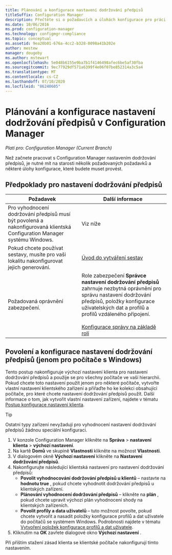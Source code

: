 ```yaml
---
title: Plánování a konfigurace nastavení dodržování předpisů
titleSuffix: Configuration Manager
description: Přečtěte si o požadavcích a úlohách konfigurace pro práci s nastavením dodržování předpisů v Configuration Manager.
ms.date: 10/06/2016
ms.prod: configuration-manager
ms.technology: configmgr-compliance
ms.topic: conceptual
ms.assetid: 9ea20b01-676a-4cc2-b328-0098a41b202e
author: mestew
manager: dougeby
ms.author: mstewart
ms.openlocfilehash: 5e048b6155e9ba7b1f4146498afec6be5af30fba
ms.sourcegitcommit: 9ec77929df571a6399f4e06f07be852314a3c5a4
ms.translationtype: MT
ms.contentlocale: cs-CZ
ms.lasthandoff: 07/10/2020
ms.locfileid: "86240605"
---
```

# <a name="plan-for-and-configure-compliance-settings-in-configuration-manager"></a>Plánování a konfigurace nastavení dodržování předpisů v Configuration Manager

*Platí pro: Configuration Manager (Current Branch)*

Než začnete pracovat s Configuration Manager nastavením dodržování předpisů, je nutné mít na starosti několik požadovaných požadavků a některé úlohy konfigurace, které budete muset provést.  

## <a name="prerequisites-for-compliance-settings"></a>Předpoklady pro nastavení dodržování předpisů  

|Požadavek|Další informace|  
|------------------|----------------------|  
|Pro vyhodnocení dodržování předpisů musí být povolená a nakonfigurovaná klientská Configuration Manager systému Windows.|Viz níže|  
|Pokud chcete používat sestavy, musíte pro vaši lokalitu nakonfigurovat jejich generování.|[Úvod do vytváření sestav](../../core/servers/manage/introduction-to-reporting.md)|  
|Požadovaná oprávnění zabezpečení.|Role zabezpečení **Správce nastavení dodržování předpisů** zahrnuje nezbytná oprávnění pro správu nastavení dodržování předpisů, položky konfigurace uživatelských dat a profilů a profilů vzdáleného připojení.<br /><br /> [Konfigurace správy na základě rolí](../../core/servers/deploy/configure/configure-role-based-administration.md)|  

##  <a name="enable-and-configure-compliance-settings-for-windows-pcs-only"></a>Povolení a konfigurace nastavení dodržování předpisů (jenom pro počítače s Windows)  

Tento postup nakonfiguruje výchozí nastavení klienta pro nastavení dodržování předpisů a použije se pro všechny počítače ve vaší hierarchii. Pokud chcete toto nastavení použít jenom pro některé počítače, vytvořte vlastní nastavení klientského zařízení a přiřaďte ho ke kolekci obsahující počítače, pro které chcete nastavení dodržování předpisů použít. Další informace o tom, jak vytvořit vlastní nastavení zařízení, najdete v tématu [Postup konfigurace nastavení klienta](../../core/clients/deploy/configure-client-settings.md).  

> [!TIP]  
>  Ostatní typy zařízení nevyžadují pro vyhodnocení nastavení dodržování předpisů žádnou speciální konfiguraci.  

1.  V konzole Configuration Manager klikněte na **Správa**  >  **nastavení klienta**  >  **výchozí nastavení**.  
2.  Na kartě **Domů** ve skupině **Vlastnosti** klikněte na možnost **Vlastnosti**.  
3.  V dialogovém okně **Výchozí nastavení** klikněte na **Nastavení dodržování předpisů**.  
4.  Nakonfigurujte následující klientská nastavení pro nastavení dodržování předpisů:
    - **Povolit vyhodnocování dodržování předpisů u klientů** – nastavte na **hodnotu true** , pokud chcete vyhodnotit dodržování předpisů u klientských zařízení.
    - **Plánování vyhodnocení dodržování předpisů** – klikněte na **plán** , pokud chcete upravit výchozí plán vyhodnocení shody na klientských zařízeních.
    - **Povolit profily a data uživatelů** – tuto možnost povolte, pokud chcete vytvořit a nasadit položky konfigurace profilů a dat uživatele do počítačů se systémem Windows. Podrobnosti najdete v tématu [Vytvoření položek konfigurace profilů a dat uživatele](../deploy-use/create-remote-connection-profiles.md).
5. Kliknutím na **OK** zavřete dialogové okno **Výchozí nastavení** .  

Při příštím stažení zásad klienta se klientské počítače nakonfigurují tímto nastavením.  
